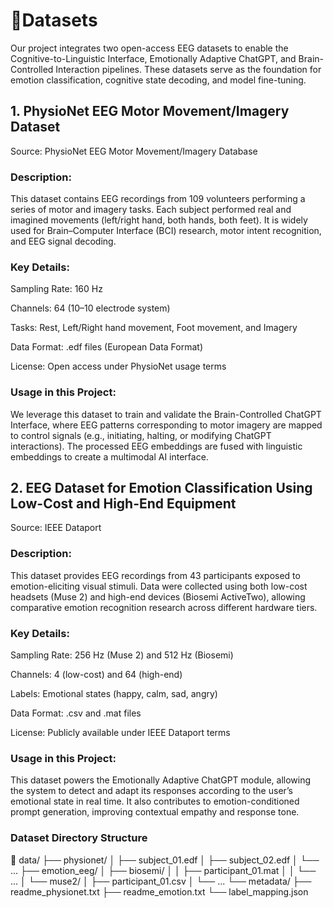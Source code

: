 # 🧠Datasets

Our project integrates two open-access EEG datasets to enable the Cognitive-to-Linguistic Interface, Emotionally Adaptive ChatGPT, and Brain-Controlled Interaction pipelines. These datasets serve as the foundation for emotion classification, cognitive state decoding, and model fine-tuning.

## 1. PhysioNet EEG Motor Movement/Imagery Dataset

Source: PhysioNet EEG Motor Movement/Imagery Database

### Description:
This dataset contains EEG recordings from 109 volunteers performing a series of motor and imagery tasks. Each subject performed real and imagined movements (left/right hand, both hands, both feet).
It is widely used for Brain–Computer Interface (BCI) research, motor intent recognition, and EEG signal decoding.

### Key Details:

Sampling Rate: 160 Hz

Channels: 64 (10–10 electrode system)

Tasks: Rest, Left/Right hand movement, Foot movement, and Imagery

Data Format: .edf files (European Data Format)

License: Open access under PhysioNet usage terms

### Usage in this Project:
We leverage this dataset to train and validate the Brain-Controlled ChatGPT Interface, where EEG patterns corresponding to motor imagery are mapped to control signals (e.g., initiating, halting, or modifying ChatGPT interactions). The processed EEG embeddings are fused with linguistic embeddings to create a multimodal AI interface.

## 2. EEG Dataset for Emotion Classification Using Low-Cost and High-End Equipment

Source: IEEE Dataport

### Description:
This dataset provides EEG recordings from 43 participants exposed to emotion-eliciting visual stimuli. Data were collected using both low-cost headsets (Muse 2) and high-end devices (Biosemi ActiveTwo), allowing comparative emotion recognition research across different hardware tiers.

### Key Details:

Sampling Rate: 256 Hz (Muse 2) and 512 Hz (Biosemi)

Channels: 4 (low-cost) and 64 (high-end)

Labels: Emotional states (happy, calm, sad, angry)

Data Format: .csv and .mat files

License: Publicly available under IEEE Dataport terms

### Usage in this Project:
This dataset powers the Emotionally Adaptive ChatGPT module, allowing the system to detect and adapt its responses according to the user’s emotional state in real time. It also contributes to emotion-conditioned prompt generation, improving contextual empathy and response tone.

### Dataset Directory Structure
📂 data/
├── physionet/
│   ├── subject_01.edf
│   ├── subject_02.edf
│   └── ...
├── emotion_eeg/
│   ├── biosemi/
│   │   ├── participant_01.mat
│   │   └── ...
│   └── muse2/
│       ├── participant_01.csv
│       └── ...
└── metadata/
    ├── readme_physionet.txt
    ├── readme_emotion.txt
    └── label_mapping.json

